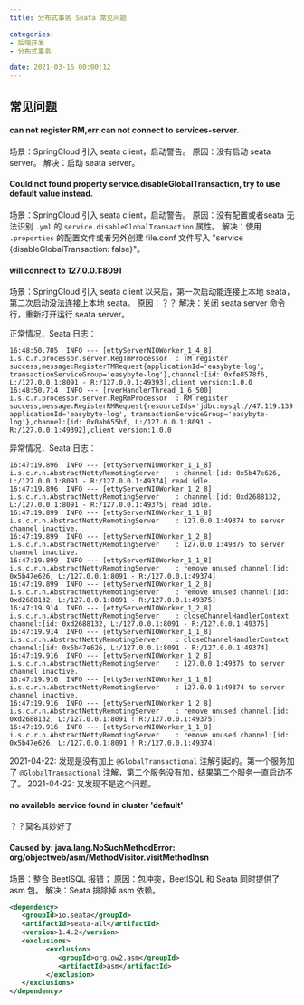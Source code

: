```yaml
---
title: 分布式事务 Seata 常见问题

categories:
- 后端开发
- 分布式事务

date: 2021-03-16 00:00:12
---
```


## 常见问题
#### can not register RM,err:can not connect to services-server.
场景：SpringCloud 引入 seata client，启动警告。
原因：没有启动 seata server。
解决：启动 seata server。

#### Could not found property service.disableGlobalTransaction, try to use default value instead.
场景：SpringCloud 引入 seata client，启动警告。
原因：没有配置或者seata 无法识别 `.yml` 的 `service.disableGlobalTransaction` 属性。
解决：使用 `.properties` 的配置文件或者另外创建 file.conf 文件写入 "service {disableGlobalTransaction: false}"。

#### will connect to 127.0.0.1:8091
场景：SpringCloud 引入 seata client 以来后，第一次启动能连接上本地 seata，第二次启动没法连接上本地 seata。
原因：？？
解决：关闭 seata server 命令行，重新打开运行 seata server。


正常情况，Seata 日志：

```
16:48:50.705  INFO --- [ettyServerNIOWorker_1_4_8] i.s.c.r.processor.server.RegTmProcessor  : TM register success,message:RegisterTMRequest{applicationId='easybyte-log', transactionServiceGroup='easybyte-log'},channel:[id: 0xfe8578f6, L:/127.0.0.1:8091 - R:/127.0.0.1:49393],client version:1.0.0
16:48:50.714  INFO --- [rverHandlerThread_1_6_500] i.s.c.r.processor.server.RegRmProcessor  : RM register success,message:RegisterRMRequest{resourceIds='jdbc:mysql://47.119.139.41:3306/easybyte', applicationId='easybyte-log', transactionServiceGroup='easybyte-log'},channel:[id: 0x0ab655bf, L:/127.0.0.1:8091 - R:/127.0.0.1:49392],client version:1.0.0
```

异常情况，Seata 日志：

```
16:47:19.896  INFO --- [ettyServerNIOWorker_1_1_8] i.s.c.r.n.AbstractNettyRemotingServer    : channel:[id: 0x5b47e626, L:/127.0.0.1:8091 - R:/127.0.0.1:49374] read idle.
16:47:19.896  INFO --- [ettyServerNIOWorker_1_2_8] i.s.c.r.n.AbstractNettyRemotingServer    : channel:[id: 0xd2688132, L:/127.0.0.1:8091 - R:/127.0.0.1:49375] read idle.
16:47:19.899  INFO --- [ettyServerNIOWorker_1_1_8] i.s.c.r.n.AbstractNettyRemotingServer    : 127.0.0.1:49374 to server channel inactive.
16:47:19.899  INFO --- [ettyServerNIOWorker_1_2_8] i.s.c.r.n.AbstractNettyRemotingServer    : 127.0.0.1:49375 to server channel inactive.
16:47:19.899  INFO --- [ettyServerNIOWorker_1_1_8] i.s.c.r.n.AbstractNettyRemotingServer    : remove unused channel:[id: 0x5b47e626, L:/127.0.0.1:8091 - R:/127.0.0.1:49374]
16:47:19.899  INFO --- [ettyServerNIOWorker_1_2_8] i.s.c.r.n.AbstractNettyRemotingServer    : remove unused channel:[id: 0xd2688132, L:/127.0.0.1:8091 - R:/127.0.0.1:49375]
16:47:19.914  INFO --- [ettyServerNIOWorker_1_2_8] i.s.c.r.n.AbstractNettyRemotingServer    : closeChannelHandlerContext channel:[id: 0xd2688132, L:/127.0.0.1:8091 - R:/127.0.0.1:49375]
16:47:19.914  INFO --- [ettyServerNIOWorker_1_1_8] i.s.c.r.n.AbstractNettyRemotingServer    : closeChannelHandlerContext channel:[id: 0x5b47e626, L:/127.0.0.1:8091 - R:/127.0.0.1:49374]
16:47:19.916  INFO --- [ettyServerNIOWorker_1_2_8] i.s.c.r.n.AbstractNettyRemotingServer    : 127.0.0.1:49375 to server channel inactive.
16:47:19.916  INFO --- [ettyServerNIOWorker_1_1_8] i.s.c.r.n.AbstractNettyRemotingServer    : 127.0.0.1:49374 to server channel inactive.
16:47:19.916  INFO --- [ettyServerNIOWorker_1_2_8] i.s.c.r.n.AbstractNettyRemotingServer    : remove unused channel:[id: 0xd2688132, L:/127.0.0.1:8091 ! R:/127.0.0.1:49375]
16:47:19.916  INFO --- [ettyServerNIOWorker_1_1_8] i.s.c.r.n.AbstractNettyRemotingServer    : remove unused channel:[id: 0x5b47e626, L:/127.0.0.1:8091 ! R:/127.0.0.1:49374]
```

2021-04-22: 发现是没有加上 `@GlobalTransactional` 注解引起的。第一个服务加了 `@GlobalTransactional` 注解，第二个服务没有加，结果第二个服务一直启动不了。
2021-04-22: 又发现不是这个问题。

#### no available service found in cluster 'default'
？？莫名其妙好了

#### Caused by: java.lang.NoSuchMethodError: org/objectweb/asm/MethodVisitor.visitMethodInsn
场景：整合 BeetlSQL 报错；
原因：包冲突，BeetlSQL 和 Seata 同时提供了 asm 包。
解决：Seata 排除掉 asm 依赖。

```xml
<dependency>
   <groupId>io.seata</groupId>
   <artifactId>seata-all</artifactId>
   <version>1.4.2</version>
   <exclusions>
         <exclusion>
            <groupId>org.ow2.asm</groupId>
            <artifactId>asm</artifactId>
         </exclusion>
   </exclusions>
</dependency>
```
